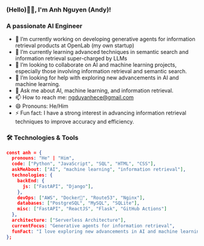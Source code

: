 ### (Hello)🙏🏻, I'm Anh Nguyen (Andy)!

### A passionate AI Engineer

- 🔭 I’m currently working on developing generative agents for information retrieval products at OpenLab (my own startup)
- 🌱 I’m currently learning advanced techniques in semantic search and information retrieval super-charged by LLMs
- 👯 I’m looking to collaborate on AI and machine learning projects, especially those involving information retrieval and semantic search.
- 🤔 I’m looking for help with exploring new advancements in AI and machine learning.
- 💬 Ask me about AI, machine learning, and information retrieval.
- 📫 How to reach me: ngduyanhece@gmail.com
- 😄 Pronouns: He/Him
- ⚡ Fun fact: I have a strong interest in advancing information retrieval techniques to improve accuracy and efficiency.

### 🛠 Technologies & Tools

```json
const anh = {
  pronouns: "He" | "Him",
  code: ["Python", "JavaScript", "SQL", "HTML", "CSS"],
  askMeAbout: ["AI", "machine learning", "information retrieval"],
  technologies: {
    backEnd: {
      js: ["FastAPI", "Django"],
    },
    devOps: ["AWS", "Docker🐳", "Route53", "Nginx"],
    databases: ["PostgreSQL", "MySQL", "SQLite"],
    misc: ["FastAPI", "ReactJS", "Flask", "GitHub Actions"]
  },
  architecture: ["Serverless Architecture"],
  currentFocus: "Generative agents for information retrieval",
  funFact: "I love exploring new advancements in AI and machine learning."
};
